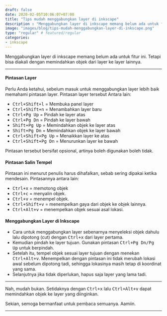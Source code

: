 ```yaml
---
draft: false
date: 2020-02-05T10:06:07+07:00
title: "Tips mudah menggabungkan layer di inkscape"
description : "Menggabungkan layer di inkscape memang belum ada untuk fitur ini. Tetapi bisa diakali dengan memindahkan objek dari layer ke layer lainnya."
image: "images/blog/tips-mudah-menggabungkan-layer-di-inkscape.png"
type: "regular" # featured/regular
categories:
- inkscape
---
```


Menggabungkan layer di inkscape memang belum ada untuk fitur ini. Tetapi bisa diakali dengan memindahkan objek dari layer ke layer lainnya.

***

#### Pintasan Layer

Perlu Anda ketahui, sebelum masuk untuk menggabungkan layer lebih baik memahami pintasan layer. Pintasan layer tersebut Antara lain:

* <kbd><kbd>Ctrl</kbd>+<kbd>Shift</kbd>+<kbd>l</kbd></kbd> = Membuka panel layer
* <kbd><kbd>Ctrl</kbd>+<kbd>Shift</kbd>+<kbd>n</kbd></kbd> = Menambahkan layer baru
* <kbd><kbd>Ctrl</kbd>+<kbd>Pg Up</kbd></kbd> = Pindah ke layer atas
* <kbd><kbd>Ctrl</kbd>+<kbd>Pg Dn</kbd></kbd> = Pindah ke layer bawah
* <kbd><kbd>Shift</kbd>+<kbd>Pg Up</kbd></kbd> = Memindahkan objek ke layer atas
* <kbd><kbd>Shift</kbd>+<kbd>Pg Dn</kbd></kbd> = Memindahkan objek ke layer bawah
* <kbd><kbd>Ctrl</kbd>+<kbd>Shift</kbd>+<kbd>Pg Up</kbd></kbd> = Menaikkan layer ke atas
* <kbd><kbd>Ctrl</kbd>+<kbd>Shift</kbd>+<kbd>Pg Dn</kbd></kbd> = Menurunkan layer ke bawah

Pintasan tersebut bersifat opsional, artinya boleh digunakan boleh tidak.

#### Pintasan Salin Tempel

Pintasan ini menurut penulis harus dihafalkan, sebab sering dipakai ketika mendesain. Pintasannya antara lain:

* <kbd><kbd>Ctrl</kbd>+<kbd>x</kbd></kbd> = memotong objek
* <kbd><kbd>Ctrl</kbd>+<kbd>c</kbd></kbd> = menyalin objek.
* <kbd><kbd>Ctrl</kbd>+<kbd>v</kbd></kbd> = menempel objek.
* <kbd><kbd>Ctrl</kbd>+<kbd>Shift</kbd>+<kbd>v</kbd></kbd> = menempelkan gaya dari objek ke objek lainnya.
* <kbd><kbd>Ctrl</kbd>+<kbd>Alt</kbd>+<kbd>v</kbd></kbd> = menempelkan objek sesuai asal lokasi.

#### Menggabungkan Layer di Inkscape

* Cara untuk menggabungkan layer sebenarnya menyeleksi objek dahulu lalu dipotong (cut) dengan <kbd><kbd>Ctrl</kbd>+<kbd>x</kbd></kbd> dari layer pertama.
* Kemudian pindah ke layer tujuan. Gunakan pintasan <kbd><kbd>Ctrl</kbd>+<kbd>Pg Dn</kbd>/<kbd>Pg Up</kbd></kbd> untuk berpindah.
* Setelah itu, tempel objek sesuai layer tujuan dengan menekan <kbd><kbd>Ctrl</kbd>+<kbd>Alt</kbd>+<kbd>v</kbd></kbd>. Menempelkan dengan pintasan ini tidak merubah lokasi awal sebelum dipotong tadi, sehingga lokasinya masih tetap di koordinat yang sama.
* Selanjutnya jika tidak diperlukan, hapus saja layer yang lama tadi.

***

Nah, mudah bukan. Setidaknya dengan <kbd><kbd>Ctrl</kbd>+<kbd>x</kbd></kbd> lalu <kbd><kbd>Ctrl</kbd>+<kbd>Alt</kbd>+<kbd>v</kbd></kbd> dapat memindahkan objek ke layer yang diinginkan.

Sekian, semoga bermanfaat untuk pembaca semuanya. Aamiin.

***
